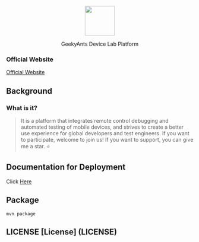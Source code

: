 <p align="center">
    <img width="80px" src="https://lh3.googleusercontent.com/PvngM4nKYk9pxQD2dd8sOAKBQ8J4Wr7vlE_OtBMW_T6tnv1Z0tI20HCqshNqlI90PeDdjuv0ebFKQT1gaoqoueY=w16383" align="center">
</p>
<p align="center"> GeekyAnts Device Lab Platform</p>

### Official Website

[Official Website](https://sonic-cloud.cn)

## Background

### What is it?

> It is a platform that integrates remote control debugging and automated testing of mobile devices, and strives to create a better use experience for global developers and test engineers.
>If you want to participate, welcome to join us!
>If you want to support, you can give me a star. ⭐

## Documentation for Deployment

Click [Here](https://sonic-cloud.cn/deploy/back-end-deploy.html)

## Package

```mvn package```

## LICENSE [License] (LICENSE)
